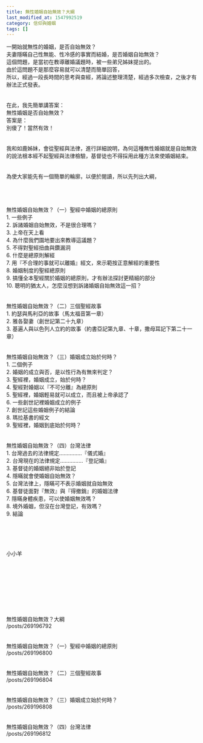 ```yaml
---
title: 無性婚姻自始無效？大綱
last_modified_at: 1547992519
category: 信仰與婚姻
tags: []
---
```


一開始就無性的婚姻，是否自始無效？<br>夫妻隱瞞自己性無能、性冷感的事實而結婚，是否婚姻自始無效？<br><!--more-->這個問題，是當初在教導離婚議題時，被一些弟兄姊妹提出的。<br>由於這問題不是那麼容易就可以清楚而簡單回答，<br>所以，經過一段長時間的思考與查經，將論述整理清楚，經過多次檢查，之後才有辦法正式發表。<br><br><br>在此，我先簡單講答案：<br>無性婚姻是否自始無效？<br>答案是：<br>別傻了！當然有效！<br><br><br>我和如鹿姊妹，會從聖經與法律，進行詳細說明，為何這種無性婚姻就是自始無效的說法根本經不起聖經與法律檢驗，基督徒也不得採用此種方法來使婚姻結束。<br><br><br>為使大家能先有一個簡單的輪廓，以便於閱讀，所以先列出大綱，<br><br><br><br><br>無性婚姻自始無效？（一）聖經中婚姻的總原則<br>1.	一些例子<br>2.	訴諸婚姻自始無效，不是很合理嗎？<br>3.	上帝在天上看<br>4.	為什麼我們園地要出來教導這議題？<br>5.	不得對聖經扭曲與鑽漏洞<br>6.	什麼是總原則解經<br>7.	用『不合理的事就可以離婚』經文，來示範按正意解經的重要性<br>8.	婚姻制度的聖經總原則<br>9.	搞懂全本聖經關於婚姻的總原則，才有辦法探討更精細的部分<br>10.	聰明的猶太人，怎麼沒想到訴諸婚姻自始無效這一招？<br><br><br>無性婚姻自始無效？（二）三個聖經故事<br>1.	約瑟與馬利亞的故事（馬太福音第一章）<br>2.	雅各娶妻（創世記第二十九章）<br>3.	基遍人與以色列人立約的故事（約書亞記第九章、十章，撒母耳記下第二十一章）<br><br><br>無性婚姻自始無效？（三）婚姻成立始於何時？<br>1.	二個例子<br>2.	婚姻的成立與否，是以性行為有無來判定？<br>3.	聖經裡，婚姻成立，始於何時？<br>4.	聖經對婚姻以『不可分離』為總原則<br>5.	聖經裡，婚姻輕易就可以成立，而且被上帝承認了<br>6.	一些創世記裡婚姻成立的例子<br>7.	創世記這些婚姻例子的結論<br>8.	瑪拉基書的經文<br>9.	聖經裡，婚姻到底始於何時？<br><br><br>無性婚姻自始無效？（四）台灣法律<br>1.	台灣過去的法律規定……………『儀式婚』<br>2.	台灣現在的法律規定……………『登記婚』<br>3.	基督徒的婚姻絕非始於登記<br>4.	隱瞞就會使婚姻自始無效？<br>5.	台灣法律上，隱瞞可不表示婚姻就自始無效<br>6.	基督徒面對『無效』與『得撤銷』的婚姻法律<br>7.	隱瞞身體疾患，可以使婚姻無效嗎？<br>8.	境外婚姻，但沒在台灣登記，有效嗎？<br>9.	結論<br><br><br><br><br><br>小小羊<br><br><br><br><br><br><br><br><br><br>無性婚姻自始無效？大綱<br>/posts/269196792<br><br><br>無性婚姻自始無效？（一）聖經中婚姻的總原則<br>/posts/269196800<br><br><br>無性婚姻自始無效？（二）三個聖經故事<br>/posts/269196804<br><br><br>無性婚姻自始無效？（三）婚姻成立始於何時？<br>/posts/269196808<br><br><br>無性婚姻自始無效？（四）台灣法律<br>/posts/269196812<br><br><br>
